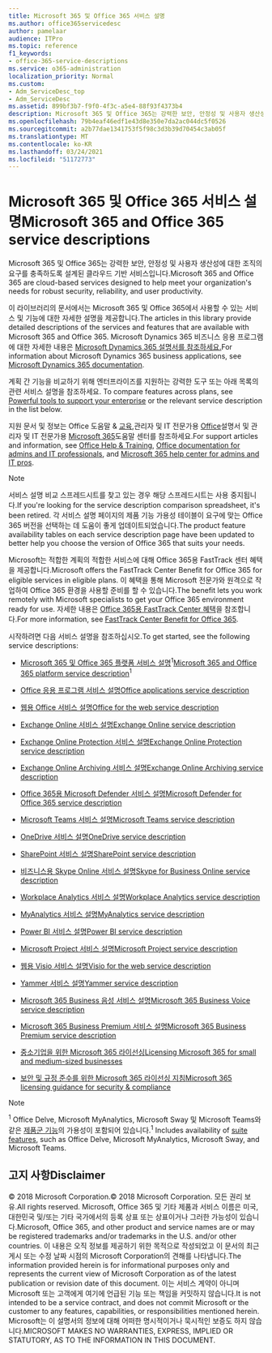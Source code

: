 ```yaml
---
title: Microsoft 365 및 Office 365 서비스 설명
ms.author: office365servicedesc
author: pamelaar
audience: ITPro
ms.topic: reference
f1_keywords:
- office-365-service-descriptions
ms.service: o365-administration
localization_priority: Normal
ms.custom:
- Adm_ServiceDesc_top
- Adm_ServiceDesc
ms.assetid: 899bf3b7-f9f0-4f3c-a5e4-88f93f4373b4
description: Microsoft 365 및 Office 365는 강력한 보안, 안정성 및 사용자 생산성에 대한 조직의 요구를 충족하도록 설계된 클라우드 기반 서비스입니다.
ms.openlocfilehash: 79b4eaf46edf1e43d8e350e7da2ac044dc5f0526
ms.sourcegitcommit: a2b77dae1341753f5f98c3d3b39d70454c3ab05f
ms.translationtype: MT
ms.contentlocale: ko-KR
ms.lasthandoff: 03/24/2021
ms.locfileid: "51172773"
---
```

# <a name="microsoft-365-and-office-365-service-descriptions"></a><span data-ttu-id="25edc-103">Microsoft 365 및 Office 365 서비스 설명</span><span class="sxs-lookup"><span data-stu-id="25edc-103">Microsoft 365 and Office 365 service descriptions</span></span> 

<span data-ttu-id="25edc-104">Microsoft 365 및 Office 365는 강력한 보안, 안정성 및 사용자 생산성에 대한 조직의 요구를 충족하도록 설계된 클라우드 기반 서비스입니다.</span><span class="sxs-lookup"><span data-stu-id="25edc-104">Microsoft 365 and Office 365 are cloud-based services designed to help meet your organization's needs for robust security, reliability, and user productivity.</span></span> 
  
<span data-ttu-id="25edc-105">이 라이브러리의 문서에서는 Microsoft 365 및 Office 365에서 사용할 수 있는 서비스 및 기능에 대한 자세한 설명을 제공합니다.</span><span class="sxs-lookup"><span data-stu-id="25edc-105">The articles in this library provide detailed descriptions of the services and features that are available with Microsoft 365 and Office 365.</span></span> <span data-ttu-id="25edc-106">Microsoft Dynamics 365 비즈니스 응용 프로그램에 대한 자세한 내용은 [Microsoft Dynamics 365 설명서를 참조하세요.](/dynamics365/)</span><span class="sxs-lookup"><span data-stu-id="25edc-106">For information about Microsoft Dynamics 365 business applications, see [Microsoft Dynamics 365 documentation](/dynamics365/).</span></span>

<span data-ttu-id="25edc-107">계획 간 기능을 비교하기 위해 엔터프라이즈를 지원하는 강력한 도구 또는 아래 목록의 관련 서비스 설명을 참조하세요. [](https://go.microsoft.com/fwlink/?LinkID=799177&amp;clcid=0x409)</span><span class="sxs-lookup"><span data-stu-id="25edc-107">To compare features across plans, see [Powerful tools to support your enterprise](https://go.microsoft.com/fwlink/?LinkID=799177&amp;clcid=0x409) or the relevant service description in the list below.</span></span> 
  
<span data-ttu-id="25edc-108">지원 문서 및 정보는 Office 도움말 & [교육,](https://support.office.com/)관리자 및 IT 전문가용 [Office](/office/)설명서 및 관리자 및 IT 전문가용 [Microsoft 365](/microsoft-365/)도움말 센터를 참조하세요.</span><span class="sxs-lookup"><span data-stu-id="25edc-108">For support articles and information, see [Office Help & Training](https://support.office.com/), [Office documentation for admins and IT professionals](/office/), and [Microsoft 365 help center for admins and IT pros](/microsoft-365/).</span></span>
  
> [!NOTE]
> <span data-ttu-id="25edc-109">서비스 설명 비교 스프레드시트를 찾고 있는 경우 해당 스프레드시트는 사용 중지됩니다.</span><span class="sxs-lookup"><span data-stu-id="25edc-109">If you're looking for the service description comparison spreadsheet, it's been retired.</span></span> <span data-ttu-id="25edc-110">각 서비스 설명 페이지의 제품 기능 가용성 테이블이 요구에 맞는 Office 365 버전을 선택하는 데 도움이 좋게 업데이트되었습니다.</span><span class="sxs-lookup"><span data-stu-id="25edc-110">The product feature availability tables on each service description page have been updated to better help you choose the version of Office 365 that suits your needs.</span></span> 
  
<span data-ttu-id="25edc-111">Microsoft는 적합한 계획의 적합한 서비스에 대해 Office 365용 FastTrack 센터 혜택을 제공합니다.</span><span class="sxs-lookup"><span data-stu-id="25edc-111">Microsoft offers the FastTrack Center Benefit for Office 365 for eligible services in eligible plans.</span></span> <span data-ttu-id="25edc-112">이 혜택을 통해 Microsoft 전문가와 원격으로 작업하여 Office 365 환경을 사용할 준비를 할 수 있습니다.</span><span class="sxs-lookup"><span data-stu-id="25edc-112">The benefit lets you work remotely with Microsoft specialists to get your Office 365 environment ready for use.</span></span> <span data-ttu-id="25edc-113">자세한 내용은 [Office 365용 FastTrack Center 혜택](/fasttrack/O365-fasttrack-benefit-for-office-365)을 참조합니다.</span><span class="sxs-lookup"><span data-stu-id="25edc-113">For more information, see [FastTrack Center Benefit for Office 365](/fasttrack/O365-fasttrack-benefit-for-office-365).</span></span>
  
<span data-ttu-id="25edc-114">시작하려면 다음 서비스 설명을 참조하십시오.</span><span class="sxs-lookup"><span data-stu-id="25edc-114">To get started, see the following service descriptions:</span></span>
  
- <span data-ttu-id="25edc-115">[Microsoft 365 및 Office 365 플랫폼 서비스 설명](office-365-platform-service-description/office-365-platform-service-description.md)<sup>1</sup></span><span class="sxs-lookup"><span data-stu-id="25edc-115">[Microsoft 365 and Office 365 platform service description](office-365-platform-service-description/office-365-platform-service-description.md)<sup>1</sup></span></span>

- [<span data-ttu-id="25edc-116">Office 응용 프로그램 서비스 설명</span><span class="sxs-lookup"><span data-stu-id="25edc-116">Office applications service description</span></span>](office-applications-service-description/office-applications-service-description.md)

- [<span data-ttu-id="25edc-117">웹용 Office 서비스 설명</span><span class="sxs-lookup"><span data-stu-id="25edc-117">Office for the web service description</span></span>](office-online-service-description/office-online-service-description.md)

- [<span data-ttu-id="25edc-118">Exchange Online 서비스 설명</span><span class="sxs-lookup"><span data-stu-id="25edc-118">Exchange Online service description</span></span>](exchange-online-service-description/exchange-online-service-description.md)

- [<span data-ttu-id="25edc-119">Exchange Online Protection 서비스 설명</span><span class="sxs-lookup"><span data-stu-id="25edc-119">Exchange Online Protection service description</span></span>](exchange-online-protection-service-description/exchange-online-protection-service-description.md)

- [<span data-ttu-id="25edc-120">Exchange Online Archiving 서비스 설명</span><span class="sxs-lookup"><span data-stu-id="25edc-120">Exchange Online Archiving service description</span></span>](exchange-online-archiving-service-description/exchange-online-archiving-service-description.md)

- [<span data-ttu-id="25edc-121">Office 365용 Microsoft Defender 서비스 설명</span><span class="sxs-lookup"><span data-stu-id="25edc-121">Microsoft Defender for Office 365 service description</span></span>](office-365-advanced-threat-protection-service-description.md)

- [<span data-ttu-id="25edc-122">Microsoft Teams 서비스 설명</span><span class="sxs-lookup"><span data-stu-id="25edc-122">Microsoft Teams service description</span></span>](teams-service-description.md)

- [<span data-ttu-id="25edc-123">OneDrive 서비스 설명</span><span class="sxs-lookup"><span data-stu-id="25edc-123">OneDrive service description</span></span>](onedrive-for-business-service-description.md)

- [<span data-ttu-id="25edc-124">SharePoint 서비스 설명</span><span class="sxs-lookup"><span data-stu-id="25edc-124">SharePoint service description</span></span>](sharepoint-online-service-description/sharepoint-online-service-description.md)

- [<span data-ttu-id="25edc-125">비즈니스용 Skype Online 서비스 설명</span><span class="sxs-lookup"><span data-stu-id="25edc-125">Skype for Business Online service description</span></span>](skype-for-business-online-service-description/skype-for-business-online-service-description.md)

- [<span data-ttu-id="25edc-126">Workplace Analytics 서비스 설명</span><span class="sxs-lookup"><span data-stu-id="25edc-126">Workplace Analytics service description</span></span>](workplace-analytics-service-description.md)

- [<span data-ttu-id="25edc-127">MyAnalytics 서비스 설명</span><span class="sxs-lookup"><span data-stu-id="25edc-127">MyAnalytics service description</span></span>](mya-service-description.md)

- [<span data-ttu-id="25edc-128">Power BI 서비스 설명</span><span class="sxs-lookup"><span data-stu-id="25edc-128">Power BI service description</span></span>](power-bi-service-description.md)

- [<span data-ttu-id="25edc-129">Microsoft Project 서비스 설명</span><span class="sxs-lookup"><span data-stu-id="25edc-129">Microsoft Project service description</span></span>](project-online-service-description/project-online-service-description.md)

- [<span data-ttu-id="25edc-130">웹용 Visio 서비스 설명</span><span class="sxs-lookup"><span data-stu-id="25edc-130">Visio for the web service description</span></span>](visio-online-service-description/visio-online-service-description.md)

- [<span data-ttu-id="25edc-131">Yammer 서비스 설명</span><span class="sxs-lookup"><span data-stu-id="25edc-131">Yammer service description</span></span>](yammer-service-description/yammer-service-description.md)

- [<span data-ttu-id="25edc-132">Microsoft 365 Business 음성 서비스 설명</span><span class="sxs-lookup"><span data-stu-id="25edc-132">Microsoft 365 Business Voice service description</span></span>](microsoft-365-business-voice-service-description.md)

- [<span data-ttu-id="25edc-133">Microsoft 365 Business Premium 서비스 설명</span><span class="sxs-lookup"><span data-stu-id="25edc-133">Microsoft 365 Business Premium service description</span></span>](microsoft-365-service-descriptions/microsoft-365-business-service-description.md)

- [<span data-ttu-id="25edc-134">중소기업을 위한 Microsoft 365 라이선싱</span><span class="sxs-lookup"><span data-stu-id="25edc-134">Licensing Microsoft 365 for small and medium-sized businesses</span></span>](microsoft-365-service-descriptions/licensing-microsoft-365-in-smb.md)

- [<span data-ttu-id="25edc-135">보안 및 규정 준수를 위한 Microsoft 365 라이선싱 지침</span><span class="sxs-lookup"><span data-stu-id="25edc-135">Microsoft 365 licensing guidance for security & compliance</span></span>](microsoft-365-service-descriptions/microsoft-365-tenantlevel-services-licensing-guidance/microsoft-365-security-compliance-licensing-guidance.md)


> [!NOTE]
> <span data-ttu-id="25edc-136"><sup>1</sup> Office Delve, Microsoft MyAnalytics, Microsoft Sway 및 Microsoft Teams와 같은 [제품군 기능](./office-365-platform-service-description/office-365-suite-features.md)의 가용성이 포함되어 있습니다.</span><span class="sxs-lookup"><span data-stu-id="25edc-136"><sup>1</sup> Includes availability of [suite features](./office-365-platform-service-description/office-365-suite-features.md), such as Office Delve, Microsoft MyAnalytics, Microsoft Sway, and Microsoft Teams.</span></span>
  
## <a name="disclaimer"></a><span data-ttu-id="25edc-137">고지 사항</span><span class="sxs-lookup"><span data-stu-id="25edc-137">Disclaimer</span></span>

<span data-ttu-id="25edc-138">&copy; 2018 Microsoft Corporation.</span><span class="sxs-lookup"><span data-stu-id="25edc-138">&copy; 2018 Microsoft Corporation.</span></span> <span data-ttu-id="25edc-139">모든 권리 보유.</span><span class="sxs-lookup"><span data-stu-id="25edc-139">All rights reserved.</span></span> <span data-ttu-id="25edc-140">Microsoft, Office 365 및 기타 제품과 서비스 이름은 미국, 대한민국 및/또는 기타 국가에서의 등록 상표 또는 상표이거나 그러한 가능성이 있습니다.</span><span class="sxs-lookup"><span data-stu-id="25edc-140">Microsoft, Office 365, and other product and service names are or may be registered trademarks and/or trademarks in the U.S. and/or other countries.</span></span> <span data-ttu-id="25edc-141">이 내용은 오직 정보를 제공하기 위한 목적으로 작성되었고 이 문서의 최근 게시 또는 수정 날짜 시점의 Microsoft Corporation의 견해를 나타냅니다.</span><span class="sxs-lookup"><span data-stu-id="25edc-141">The information provided herein is for informational purposes only and represents the current view of Microsoft Corporation as of the latest publication or revision date of this document.</span></span> <span data-ttu-id="25edc-142">이는 서비스 계약이 아니며 Microsoft 또는 고객에게 여기에 언급된 기능 또는 책임을 커밋하지 않습니다.</span><span class="sxs-lookup"><span data-stu-id="25edc-142">It is not intended to be a service contract, and does not commit Microsoft or the customer to any features, capabilities, or responsibilities mentioned herein.</span></span> <span data-ttu-id="25edc-143">Microsoft는 이 설명서의 정보에 대해 어떠한 명시적이거나 묵시적인 보증도 하지 않습니다.</span><span class="sxs-lookup"><span data-stu-id="25edc-143">MICROSOFT MAKES NO WARRANTIES, EXPRESS, IMPLIED OR STATUTORY, AS TO THE INFORMATION IN THIS DOCUMENT.</span></span>
